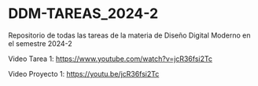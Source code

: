 # DDM-TAREAS_2024-2
Repositorio de todas las tareas de la materia de Diseño Digital Moderno en el semestre 2024-2

Video Tarea 1:
https://www.youtube.com/watch?v=jcR36fsi2Tc



Video Proyecto 1:
https://youtu.be/jcR36fsi2Tc
